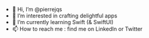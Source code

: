 - 👋 Hi, I’m @pierrejqs
- 👀 I’m interested in crafting delightful apps
- 🌱 I’m currently learning Swift (& SwiftUI)
- 📫 How to reach me : find me on LinkedIn or Twitter

<!---
pierrejqs/pierrejqs is a ✨ special ✨ repository because its `README.md` (this file) appears on your GitHub profile.
You can click the Preview link to take a look at your changes.
--->
